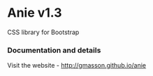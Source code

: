 # Anie v1.3
CSS library for Bootstrap

### Documentation and details
Visit the website - <http://gmasson.github.io/anie>